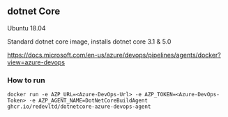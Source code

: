 ## dotnet Core 
Ubuntu 18.04

Standard dotnet core image, installs dotnet core 3.1 & 5.0

https://docs.microsoft.com/en-us/azure/devops/pipelines/agents/docker?view=azure-devops

### How to run
`docker run -e AZP_URL=<Azure-DevOps-Url> -e AZP_TOKEN=<Azure-DevOps-Token> -e AZP_AGENT_NAME=DotNetCoreBuildAgent ghcr.io/redevltd/dotnetcore-azure-devops-agent`
